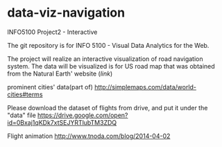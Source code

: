 # data-viz-navigation
INFO5100 Project2 - Interactive

The git repository is for INFO 5100 - Visual Data Analytics for the Web.

The project will realize an interactive visualization of road navigation system. The data will be visualized is for US road map that was obtained from the Natural Earth' website
(*link*)

prominent cities' data(part of)
http://simplemaps.com/data/world-cities#terms

Please download the dataset of flights from drive, and put it under the "data" file
https://drive.google.com/open?id=0Bxaj1qKDk7xtSEJYRTlubTM3ZDQ

Flight animation
http://www.tnoda.com/blog/2014-04-02
